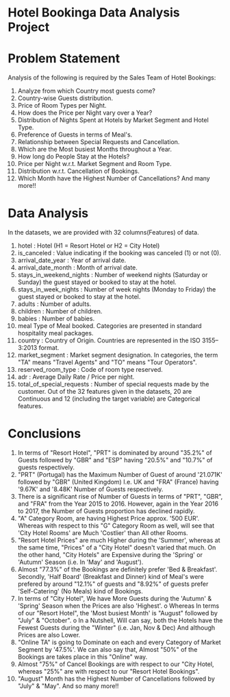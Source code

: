 # Hotel Bookinga Data Analysis Project 
# Problem Statement
Analysis of the following is required by the Sales Team of Hotel Bookings:
1. Analyze from which Country most guests come?
2. Country-wise Guests distribution.
3. Price of Room Types per Night.
4. How does the Price per Night vary over a Year?
5. Distribution of Nights Spent at Hotels by Market Segment and Hotel Type.
6. Preference of Guests in terms of Meal's.
7. Relationship between Special Requests and Cancellation.
8. Which are the Most busiest Months throughout a Year.
9. How long do People Stay at the Hotels?
10. Price per Night w.r.t. Market Segment and Room Type.
11. Distribution w.r.t. Cancellation of Bookings.
12. Which Month have the Highest Number of Cancellations?
  And many more!!
# Data Analysis
In the datasets, we are provided with 32 columns(Features) of data.
1.	hotel : Hotel (H1 = Resort Hotel or H2 = City Hotel)
2.	is_canceled : Value indicating if the booking was canceled (1) or not (0).
3.	arrival_date_year : Year of arrival date.
4.	arrival_date_month : Month of arrival date.
5.	stays_in_weekend_nights : Number of weekend nights (Saturday or Sunday) the guest stayed or booked to stay at the hotel.
6.	stays_in_week_nights : Number of week nights (Monday to Friday) the guest stayed or booked to stay at the hotel.
7.	adults : Number of adults.
8.	children : Number of children.
9.	babies : Number of babies.
10.	meal Type of Meal booked. Categories are presented in standard hospitality meal packages.
11.	country : Country of Origin. Countries are represented in the ISO 3155–3:2013 format.
12.	market_segment : Market segment designation. In categories, the term "TA" means "Travel Agents" and "TO" means "Tour Operators".
13.	reserved_room_type : Code of room type reserved.
14.	adr : Average Daily Rate / Price per night.
15.	total_of_special_requests : Number of special requests made by the customer.
  Out of the 32 features given in the datasets, 20 are Continuous and 12 (including the target variable) are Categorical features.
# Conclusions
1.	In terms of "Resort Hotel", "PRT" is dominated by around "35.2%" of Guests followed by "GBR" and "ESP" having "20.5%" and "10.7%" of guests respectively.
2.	"PRT" (Portugal) has the Maximum Number of Guest of around '21.071K' followed by "GBR" (United Kingdom) I.e. UK and "FRA" (France) having '9.67K' and '8.48K' Number of Guests respectively.
3.	There is a significant rise of Number of Guests in terms of "PRT", "GBR", and "FRA" from the Year 2015 to 2016. However, again in the Year 2016 to 2017, the Number of Guests proportion has declined rapidly.
4.	"A" Category Room, are having Highest Price approx. '500 EUR'. Whereas with respect to this "G" Category Room as well, will see that 'City Hotel Rooms' are Much 'Costlier' than All other Rooms.
5.	"Resort Hotel Prices" are much Higher during the 'Summer', whereas at the same time, "Prices" of a "City Hotel" doesn't varied that much. On the other hand, "City Hotels" are Expensive during the 'Spring' or 'Autumn' Season (i.e. In 'May' and 'August').
6.	Almost "77.3%" of the Bookings are definitely prefer 'Bed & Breakfast'. Secondly, 'Half Board' (Breakfast and Dinner) kind of Meal's were prefered by around "12.1%" of guests and "8.92%" of guests prefer 'Self-Catering' (No Meals) kind of Bookings.
7.	In terms of "City Hotel", We have More Guests during the 'Autumn' & 'Spring' Season when the Prices are also 'Highest'.
o	Whereas In terms of our "Resort Hotel", the 'Most busiest Month' is "August" followed by "July" & "October".
o	In a Nutshell, Will can say, both the Hotels have the Fewest Guests during the "Winter" (i.e. Jan, Nov & Dec) And although Prices are also Lower.
8.	"Online TA" is going to Dominate on each and every Category of Market Segment by '47.5%'. We can also say that, Almost "50%" of the Bookings are takes place in this "Online" way.
9.	Almost "75%" of Cancel Bookings are with respect to our "City Hotel, whereas "25%" are with respect to our "Resort Hotel Bookings".
10.	"August" Month has the Highest Number of Cancellations followed by "July" & "May".
And so many more!!

